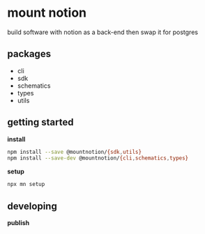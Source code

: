# mount notion

build software with notion as a back-end then swap it for postgres

## packages

- cli
- sdk
- schematics
- types
- utils

## getting started

**install**

```sh title="terminal"
npm install --save @mountnotion/{sdk,utils}
npm install --save-dev @mountnotion/{cli,schematics,types}
```

**setup**

```sh title="terminal"
npx mn setup
```

## developing

**publish**

```sh title="terminal"

```
